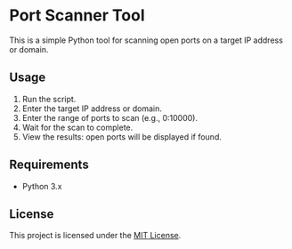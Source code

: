 # Port Scanner Tool

This is a simple Python tool for scanning open ports on a target IP address or domain.

## Usage

1. Run the script.
2. Enter the target IP address or domain.
3. Enter the range of ports to scan (e.g., 0:10000).
4. Wait for the scan to complete.
5. View the results: open ports will be displayed if found.

## Requirements

- Python 3.x

## License

This project is licensed under the [MIT License](LICENSE).

